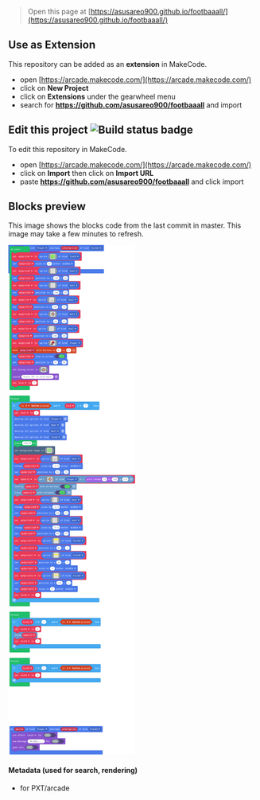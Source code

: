  


> Open this page at [https://asusareo900.github.io/footbaaall/](https://asusareo900.github.io/footbaaall/)

## Use as Extension

This repository can be added as an **extension** in MakeCode.

* open [https://arcade.makecode.com/](https://arcade.makecode.com/)
* click on **New Project**
* click on **Extensions** under the gearwheel menu
* search for **https://github.com/asusareo900/footbaaall** and import

## Edit this project ![Build status badge](https://github.com/asusareo900/footbaaall/workflows/MakeCode/badge.svg)

To edit this repository in MakeCode.

* open [https://arcade.makecode.com/](https://arcade.makecode.com/)
* click on **Import** then click on **Import URL**
* paste **https://github.com/asusareo900/footbaaall** and click import

## Blocks preview

This image shows the blocks code from the last commit in master.
This image may take a few minutes to refresh.

![A rendered view of the blocks](https://github.com/asusareo900/footbaaall/raw/master/.github/makecode/blocks.png)

#### Metadata (used for search, rendering)

* for PXT/arcade
<script src="https://makecode.com/gh-pages-embed.js"></script><script>makeCodeRender("{{ site.makecode.home_url }}", "{{ site.github.owner_name }}/{{ site.github.repository_name }}");</script>
